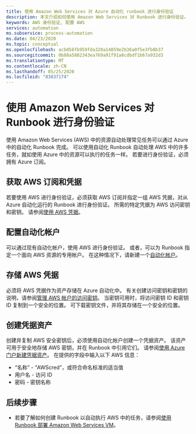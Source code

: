 ```yaml
---
title: 使用 Amazon Web Services 对 Azure 自动化 runbook 进行身份验证
description: 本文介绍如何使用 Amazon Web Services 对 Runbook 进行身份验证。
keywords: AWS 身份验证, 配置 AWS
services: automation
ms.subservice: process-automation
ms.date: 04/23/2020
ms.topic: conceptual
ms.openlocfilehash: acb056fb959fda320a14059e2b36a0f5e3fb0b37
ms.sourcegitcommit: 0b80a5802343ea769a91f91a8cdbdf1b67a932d3
ms.translationtype: MT
ms.contentlocale: zh-CN
ms.lasthandoff: 05/25/2020
ms.locfileid: "83837174"
---
```

# <a name="authenticate-runbooks-with-amazon-web-services"></a>使用 Amazon Web Services 对 Runbook 进行身份验证

使用 Amazon Web Services (AWS) 中的资源自动处理常见任务可以通过 Azure 中的自动化 Runbook 完成。 可以使用自动化 Runbook 自动处理 AWS 中的许多任务，就如使用 Azure 中的资源可以执行的任务一样。 若要进行身份验证，必须拥有 Azure 订阅。

## <a name="obtain-aws-subscription-and-credentials"></a>获取 AWS 订阅和凭据

若要使用 AWS 进行身份验证，必须获取 AWS 订阅并指定一组 AWS 凭据，对从 Azure 自动化运行的 Runbook 进行身份验证。 所需的特定凭据为 AWS 访问密钥和密钥。 请参阅[使用 AWS 凭据](https://docs.aws.amazon.com/powershell/latest/userguide/specifying-your-aws-credentials.html)。

## <a name="configure-automation-account"></a>配置自动化帐户

可以通过现有自动化帐户，使用 AWS 进行身份验证。 或者，可以为 Runbook 指定一个面向 AWS 资源的专用帐户。 在这种情况下，请新建一个[自动化帐户](automation-create-standalone-account.md)。  

## <a name="store-aws-credentials"></a>存储 AWS 凭据

必须将 AWS 凭据作为资产存储在 Azure 自动化中。 有关创建访问密钥和密钥的说明，请参阅[管理 AWS 帐户的访问密钥](https://docs.aws.amazon.com/general/latest/gr/managing-aws-access-keys.html)。 当密钥可用时，将访问密钥 ID 和密钥 ID 复制到一个安全的位置。 可下载密钥文件，并将其存储在一个安全的位置。

## <a name="create-credential-asset"></a>创建凭据资产

创建并复制 AWS 安全密钥后，必须使用自动化帐户创建一个凭据资产。 该资产可用于安全地存储 AWS 密钥，并在 Runbook 中引用它们。 请参阅[使用 Azure 门户新建凭据资产](shared-resources/credentials.md#create-a-new-credential-asset-with-the-azure-portal)。 在提供的字段中输入以下 AWS 信息：
    
* “名称” - “AWScred”，或符合命名标准的适当值
* 用户名 - 访问 ID
* 密码 - 密钥名称 

## <a name="next-steps"></a>后续步骤

* 若要了解如何创建 Runbook 以自动执行 AWS 中的任务，请参阅[使用 Runbook 部署 Amazon Web Services VM](automation-scenario-aws-deployment.md)。